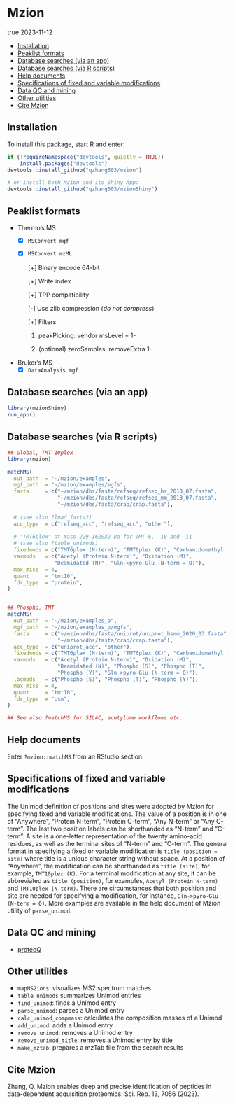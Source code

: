 Mzion
================
true
2023-11-12

- [Installation](#installation)
- [Peaklist formats](#peaklist-formats)
- [Database searches (via an app)](#database-searches-via-an-app)
- [Database searches (via R scripts)](#database-searches-via-r-scripts)
- [Help documents](#help-documents)
- [Specifications of fixed and variable
  modifications](#specifications-of-fixed-and-variable-modifications)
- [Data QC and mining](#data-qc-and-mining)
- [Other utilities](#other-utilities)
- [Cite Mzion](#cite-mzion)

## Installation

To install this package, start R and enter:

``` r
if (!requireNamespace("devtools", quietly = TRUE))
    install.packages("devtools")
devtools::install_github("qzhang503/mzion")

# or install both Mzion and its Shiny App:
devtools::install_github("qzhang503/mzionShiny")
```

## Peaklist formats

- Thermo’s MS
  - [x] `MSConvert mgf`

  - [x] `MSConvert mzML`

    \[+\] Binary encode 64-bit

    \[+\] Write index

    \[+\] TPP compatibility

    \[-\] Use zlib compression (*do not compress*)

    \[+\] Filters

    1)  peakPicking: vendor msLevel = 1-

    2)  (optional) zeroSamples: removeExtra 1-
- Bruker’s MS
  - [x] `DataAnalysis mgf`

## Database searches (via an app)

``` r
library(mzionShiny)
run_app()
```

## Database searches (via R scripts)

``` r
## Global, TMT-10plex
library(mzion)

matchMS(
  out_path  = "~/mzion/examples", 
  mgf_path  = "~/mzion/examples/mgfs",
  fasta     = c("~/mzion/dbs/fasta/refseq/refseq_hs_2013_07.fasta", 
                "~/mzion/dbs/fasta/refseq/refseq_mm_2013_07.fasta", 
                "~/mzion/dbs/fasta/crap/crap.fasta"), 
  
  # (see also ?load_fasta2)
  acc_type  = c("refseq_acc", "refseq_acc", "other"), 
  
  # "TMT6plex" at mass 229.162932 Da for TMT-6, -10 and -11 
  # (see also ?table_unimods)
  fixedmods = c("TMT6plex (N-term)", "TMT6plex (K)", "Carbamidomethyl (C)"),
  varmods   = c("Acetyl (Protein N-term)", "Oxidation (M)",
               "Deamidated (N)", "Gln->pyro-Glu (N-term = Q)"),
  max_miss  = 4, 
  quant     = "tmt10", 
  fdr_type  = "protein", 
)


## Phospho, TMT
matchMS(
  out_path  = "~/mzion/examples_p", 
  mgf_path  = "~/mzion/examples_p/mgfs",
  fasta     = c("~/mzion/dbs/fasta/uniprot/uniprot_hsmm_2020_03.fasta", 
                "~/mzion/dbs/fasta/crap/crap.fasta"), 
  acc_type  = c("uniprot_acc", "other"), 
  fixedmods = c("TMT6plex (N-term)", "TMT6plex (K)", "Carbamidomethyl (C)"), 
  varmods   = c("Acetyl (Protein N-term)", "Oxidation (M)", 
                "Deamidated (N)", "Phospho (S)", "Phospho (T)", 
                "Phospho (Y)", "Gln->pyro-Glu (N-term = Q)"), 
  locmods   = c("Phospho (S)", "Phospho (T)", "Phospho (Y)"), 
  max_miss  = 4, 
  quant     = "tmt10", 
  fdr_type  = "psm",
)

## See also ?matchMS for SILAC, acetylome workflows etc.
```

## Help documents

Enter `?mzion::matchMS` from an RStudio section.

## Specifications of fixed and variable modifications

The Unimod definition of positions and sites were adopted by Mzion for
specifying fixed and variable modifications. The value of a position is
in one of “Anywhere”, “Protein N-term”, “Protein C-term”, “Any N-term”
or “Any C-term”. The last two position labels can be shorthanded as
“N-term” and “C-term”. A site is a one-letter representation of the
twenty amino-acid residues, as well as the terminal sites of “N-term”
and “C-term”. The general format in specifying a fixed or variable
modification is `title (position = site)` where title is a unique
character string without space. At a position of “Anywhere”, the
modification can be shorthanded as `title (site)`, for example,
`TMT10plex (K)`. For a terminal modification at any site, it can be
abbreviated as `title (position)`, for examples,
`Acetyl (Protein N-term)` and `TMT10plex (N-term)`. There are
circumstances that both position and site are needed for specifying a
modification, for instance, `Gln->pyro-Glu (N-term = Q)`. More examples
are available in the help document of Mzion utility of `parse_unimod`.

## Data QC and mining

- [proteoQ](https://github.com/qzhang503/proteoQ/)

## Other utilities

- `mapMS2ions`: visualizes MS2 spectrum matches
- `table_unimods` summarizes Unimod entries
- `find_unimod`: finds a Unimod entry
- `parse_unimod`: parses a Unimod entry
- `calc_unimod_compmass`: calculates the composition masses of a Unimod
- `add_unimod`: adds a Unimod entry
- `remove_unimod`: removes a Unimod entry
- `remove_unimod_title`: removes a Unimod entry by title
- `make_mztab`: prepares a mzTab file from the search results

## Cite Mzion

Zhang, Q. Mzion enables deep and precise identification of peptides in
data-dependent acquisition proteomics. Sci. Rep. 13, 7056 (2023).
